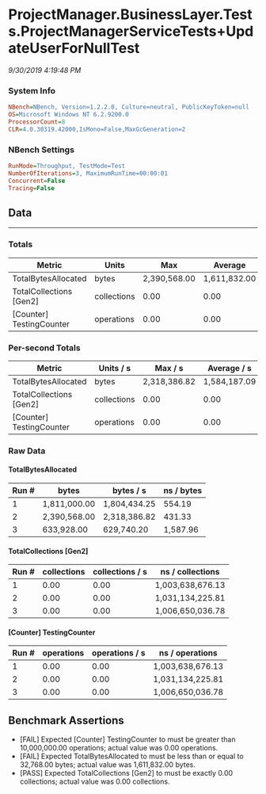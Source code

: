 ﻿# ProjectManager.BusinessLayer.Tests.ProjectManagerServiceTests+UpdateUserForNullTest
_9/30/2019 4:19:48 PM_
### System Info
```ini
NBench=NBench, Version=1.2.2.0, Culture=neutral, PublicKeyToken=null
OS=Microsoft Windows NT 6.2.9200.0
ProcessorCount=8
CLR=4.0.30319.42000,IsMono=False,MaxGcGeneration=2
```

### NBench Settings
```ini
RunMode=Throughput, TestMode=Test
NumberOfIterations=3, MaximumRunTime=00:00:01
Concurrent=False
Tracing=False
```

## Data
-------------------

### Totals
|          Metric |           Units |             Max |         Average |             Min |          StdDev |
|---------------- |---------------- |---------------- |---------------- |---------------- |---------------- |
|TotalBytesAllocated |           bytes |    2,390,568.00 |    1,611,832.00 |      633,928.00 |      895,096.05 |
|TotalCollections [Gen2] |     collections |            0.00 |            0.00 |            0.00 |            0.00 |
|[Counter] TestingCounter |      operations |            0.00 |            0.00 |            0.00 |            0.00 |

### Per-second Totals
|          Metric |       Units / s |         Max / s |     Average / s |         Min / s |      StdDev / s |
|---------------- |---------------- |---------------- |---------------- |---------------- |---------------- |
|TotalBytesAllocated |           bytes |    2,318,386.82 |    1,584,187.09 |      629,740.20 |      865,600.06 |
|TotalCollections [Gen2] |     collections |            0.00 |            0.00 |            0.00 |            0.00 |
|[Counter] TestingCounter |      operations |            0.00 |            0.00 |            0.00 |            0.00 |

### Raw Data
#### TotalBytesAllocated
|           Run # |           bytes |       bytes / s |      ns / bytes |
|---------------- |---------------- |---------------- |---------------- |
|               1 |    1,811,000.00 |    1,804,434.25 |          554.19 |
|               2 |    2,390,568.00 |    2,318,386.82 |          431.33 |
|               3 |      633,928.00 |      629,740.20 |        1,587.96 |

#### TotalCollections [Gen2]
|           Run # |     collections | collections / s |ns / collections |
|---------------- |---------------- |---------------- |---------------- |
|               1 |            0.00 |            0.00 |1,003,638,676.13 |
|               2 |            0.00 |            0.00 |1,031,134,225.81 |
|               3 |            0.00 |            0.00 |1,006,650,036.78 |

#### [Counter] TestingCounter
|           Run # |      operations |  operations / s | ns / operations |
|---------------- |---------------- |---------------- |---------------- |
|               1 |            0.00 |            0.00 |1,003,638,676.13 |
|               2 |            0.00 |            0.00 |1,031,134,225.81 |
|               3 |            0.00 |            0.00 |1,006,650,036.78 |


## Benchmark Assertions

* [FAIL] Expected [Counter] TestingCounter to must be greater than 10,000,000.00 operations; actual value was 0.00 operations.
* [FAIL] Expected TotalBytesAllocated to must be less than or equal to 32,768.00 bytes; actual value was 1,611,832.00 bytes.
* [PASS] Expected TotalCollections [Gen2] to must be exactly 0.00 collections; actual value was 0.00 collections.

